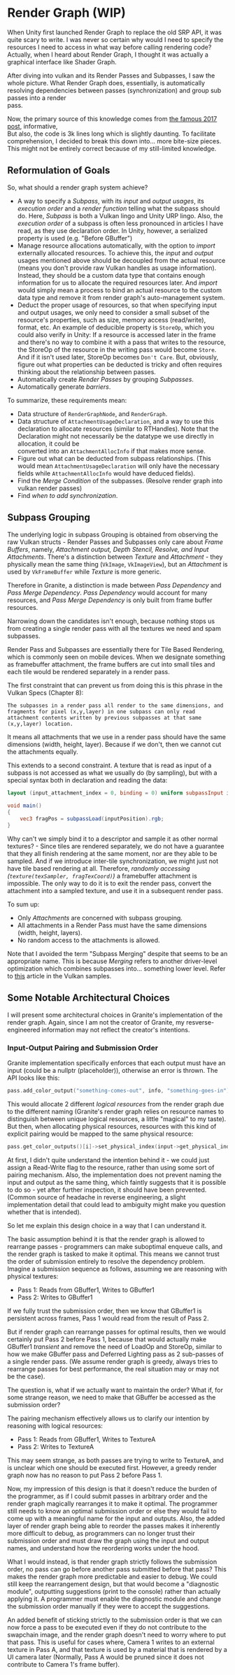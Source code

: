 # Render Graph  (WIP)

When Unity first launched Render Graph to replace the old SRP API, it was quite scary to write. I was never so certain why would I need to specify the resources I need to access in what way before calling rendering code? Actually, when I heard about Render Graph, I thought it was actually a graphical interface like Shader Graph.

After diving into vulkan and its Render Passes and Subpasses, I saw the whole picture. What Render Graph does, essentially, is automatically resolving dependencies between passes (synchronization) and group sub passes into a render  
pass.

Now, the primary source of this knowledge comes from [the famous 2017 post](https://themaister.net/blog/2017/08/15/render-graphs-and-vulkan-a-deep-dive/), informative,  
But also, the code is 3k lines long which is slightly daunting. To facilitate comprehension, I decided to break this down into... more bite-size pieces. This might not be entirely correct because of my still-limited knowledge.

## Reformulation of Goals

So, what should a render graph system achieve?

- A way to specify a *Subpass*, with its *input* and *output* *usages*, its *execution order* and a *render function* telling what the subpass should do. Here, *Subpass* is both a Vulkan lingo and Unity URP lingo. Also, the *execution order* of a subpass is often less pronounced in articles I have read, as they use declaration order. In Unity, however, a serialized property is used (e.g. "Before GBuffer")
- Manage resource allocations automatically, with the option to *import* externally allocated resources. To achieve this, the *input* and *output* usages mentioned above should be decoupled from the actual resource (means you don't provide raw Vulkan handles as usage information). Instead, they should be a custom data type that contains enough information for us to allocate the required resources later. And *import* would simply mean a process to bind an actual resource to the custom data type and remove it from render graph's auto-management system.
- Deduct the proper usage of resources, so that when specifying input and output usages, we only need to consider a small subset of the resource's properties, such as size, memory access (read/write), format, etc. An example of deducible property is `StoreOp`, which you could also verify in Unity: If a resource is accessed later in the frame and there's no way to combine it with a pass that writes to the resource, the StoreOp of the resource in the writing pass would become `Store`. And if it isn't used later, StoreOp becomes `Don't Care`. But, obviously, figure out what properties can be deducted is tricky and often requires thinking about the relationship between passes.
- Automatically create *Render Passes* by grouping *Subpasses*.
- Automatically generate *barriers*.

To summarize, these requirements mean:

- Data structure of `RenderGraphNode`, and `RenderGraph`.
- Data structure of `AttachmentUsageDeclaration`, and a way to use this declaration to allocate resources (similar to RTHandles). Note that the Declaration might not necessarily be the datatype we use directly in allocation, it could be  
  converted into an `AttachmentAllocInfo` if that makes more sense.
- Figure out what can be deducted from subpass relationships. (This would mean `AttachmentUsageDeclaration` will only  have the necessary fields while `AttachmentAllocInfo` would have deduced fields).
- Find the *Merge Condition* of the subpasses. (Resolve render graph into vulkan render passes)
- Find *when to add synchronization*.

## Subpass Grouping

The underlying logic in subpass Grouping is obtained from observing the raw Vulkan structs - Render Passes and Subpasses only care about *Frame Buffers*, namely, *Attachment output, Depth Stencil, Resolve, and Input Attachments*. There's a distinction between *Texture* and *Attachment* - they physically mean the same thing (`VkImage`, `VkImageView`), but an *Attachment* is used by `VkFrameBuffer` while *Texture* is more generic.

Therefore in Granite, a distinction is made between *Pass Dependency* and *Pass Merge Dependency*. *Pass Dependency* would account for many resources, and *Pass Merge Dependency* is only built from frame buffer resources.

Narrowing down the candidates isn't enough, because nothing stops us from creating a single render pass with all the textures we need and spam subpasses.

Render Pass and Subpasses are essentially there for Tile Based Rendering, which is commonly seen on mobile devices. When we designate something as framebuffer attachment, the frame buffers are cut into small tiles and each tile would be rendered separately in a render pass.

The first constraint that can prevent us from doing this is this phrase in the Vulkan Specs (Chapter 8):

    The subpasses in a render pass all render to the same dimensions, and fragments for pixel (x,y,layer) in one subpass can only read attachment contents written by previous subpasses at that same (x,y,layer) location.  
It means all attachments that we use in a render pass should have the same dimensions (width, height, layer). Because if we don't, then we cannot cut the attachments equally.

This extends to a second constraint. A texture that is read as input of a subpass is not accessed as what we usually do (by sampling), but with a special syntax both in declaration and reading the data:

```glsl  
layout (input_attachment_index = 0, binding = 0) uniform subpassInput inputPosition;  
  
void main()  
{  
    vec3 fragPos = subpassLoad(inputPosition).rgb;  
}  
```  

Why can't we simply bind it to a descriptor and sample it as other normal textures? - Since tiles are rendered separately, we do not have a guarantee that they all finish rendering at the same moment, nor are they able to be sampled. And if we introduce inter-tile synchronization, we might just not have tile based rendering at all. Therefore, *randomly accessing (`texture(texSampler, fragTexCoord)`)* a framebuffer attachment is impossible. The only way to do it is to exit the render pass, convert the attachment into a sampled texture, and use it in a subsequent render pass.

To sum up:

- Only *Attachments* are concerned with subpass grouping.
- All attachments in a Render Pass must have the same dimensions (width, height, layers).
- No random access to the attachments is allowed.

Note that I avoided the term "Subpass Merging" despite that seems to be an appropriate name. This is because *Merging* refers to another driver-level optimization which combines subpasses into... something lower level. Refer to [this](https://github.com/KhronosGroup/Vulkan-Samples/tree/main/samples/performance/subpasses#merging) article in the Vulkan samples.


## Some Notable Architectural Choices

I will present some architectural choices in Granite's implementation of the render graph. Again, since I am not the creator of Granite, my resverse-engineered information may not reflect the creator's intentions.

### Input-Output Pairing and Submission Order

Granite implementation specifically enforces that each output must have an input (could be a nullptr (placeholder)), otherwise an error is thrown. The API looks like this:

```c++  
pass.add_color_output("something-comes-out", info, "something-goes-in");  
```  

This would allocate 2 different *logical resources* from the render graph due to the different naming (Granite's render graph relies on resource names to distinguish between unique logical resources, a little "magical" to my taste). But then, when allocating physical resources, resources with this kind of explicit pairing would be mapped to the same physical resource:

```c++  
pass.get_color_outputs()[i]->set_physical_index(input->get_physical_index());  
```  

At first, I didn't quite understand the intention behind it - we could just assign a Read-Write flag to the resource, rather than using some sort of pairing mechanism. Also, the implementation does not prevent naming the input and output as the same thing, which faintly suggests that it is possible to do so - yet after further inspection, it should have been prevented. (Common source of headache in reverse engineering, a slight implementation detail that could lead to ambiguity might make you question whether that is intended).

So let me explain this design choice in a way that I can understand it.

The basic assumption behind it is that the render graph is allowed to rearrange passes - programmers can make suboptimal enqueue calls, and the render graph is tasked to make it optimal. This means we cannot trust the order of submission entirely to resolve the dependency problem. Imagine a submission sequence as follows, assuming we are reasoning with physical textures:

- Pass 1: Reads from GBuffer1, Writes to GBuffer1
- Pass 2: Writes to GBuffer1

If we fully trust the submission order, then we know that GBuffer1 is persistent across frames, Pass 1 would read from the result of Pass 2.

But if render graph can rearrange passes for optimal results, then we would certainly put Pass 2 before Pass 1, because that would actually make GBuffer1 *transient* and remove the need of LoadOp and StoreOp, similar to how we make GBuffer pass and Deferred Lighting pass as 2 sub-passes of a single render pass. (We assume render graph is greedy, always tries to rearrange passes for best performance, the real situation may or may not be the case).

The question is, what if we actually want to maintain the order? What if, for some strange reason, we need to make that GBuffer be accessed as the submission order?

The pairing mechanism effectively allows us to clarify our intention by reasoning with logical resources:

- Pass 1: Reads from GBuffer1, Writes to TextureA
- Pass 2: Writes to TextureA

This may seem strange, as both passes are trying to write to TextureA, and is unclear which one should be executed first. However, a greedy render graph now has no reason to put Pass 2 before Pass 1.

Now, my impression of this design is that it doesn't reduce the burden of the programmer, as if I could submit passes in arbitrary order and the render graph magically rearranges it to make it optimal. The programmer still needs to know an optimal submission order or else they would fail to come up with a meaningful name for the input and outputs. Also, the added layer of render graph being able to reorder the passes makes it inherently more difficult to debug, as programmers can no longer trust their submission order and must draw the graph using the input and output names, and understand how the reordering works under the hood.

What I would instead, is that render graph strictly follows the submission order, no pass can go before another pass submitted before that pass? This makes the render graph more predictable and easier to debug. We could still keep the rearrangement design, but that would become a "diagnostic module", outputting suggestions (print to the console) rather than actually applying it. A programmer must enable the diagnostic module and change the submission order manually if they were to accept the suggestions.

An added benefit of sticking strictly to the submission order is that we can now force a pass to be executed even if they do not contribute to the swapchain image, and the render graph doesn't need to worry where to put that pass. This is useful for cases where, Camera 1 writes to an external texture in Pass A, and that texture is used by a material that is rendered by a UI camera later (Normally, Pass A would be pruned since it does not contribute to Camera 1's frame buffer).